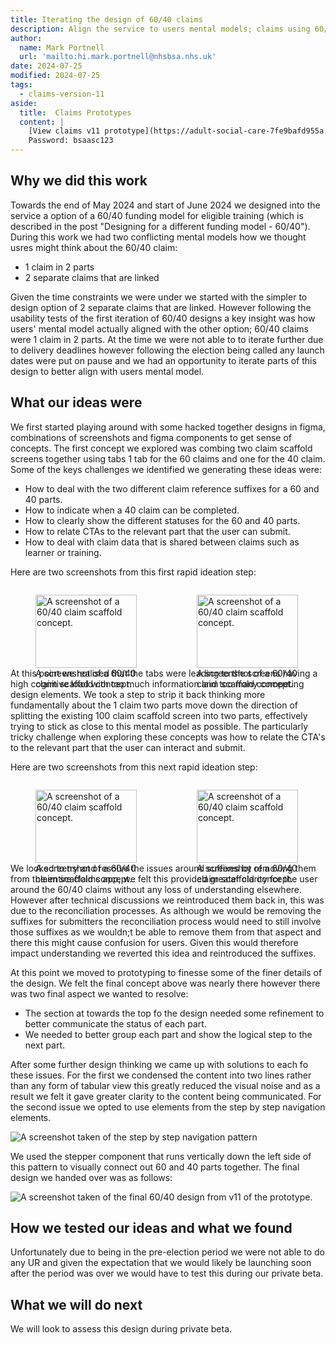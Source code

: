 ```yaml
---
title: Iterating the design of 60/40 claims
description: Align the service to users mental models; claims using 60/40 funding model are thought of as 1 claim in two parts. 
author:
  name: Mark Portnell
  url: 'mailto:hi.mark.portnell@nhsbsa.nhs.uk'
date: 2024-07-25
modified: 2024-07-25
tags:
  - claims-version-11
aside:
  title:  Claims Prototypes
  content: |
    [View claims v11 prototype](https://adult-social-care-7fe9bafd955a.herokuapp.com/claims/prototypes/design/v11/) 
    Password: bsaasc123
---
```




## Why we did this work
Towards the end of May 2024 and start of June 2024 we designed into the service a option of a 60/40 funding model for eligible training (which is described in the post "Designing for a different funding model - 60/40"). During this work we had two conflicting mental models how we thought usres might think about the 60/40 claim:
- 1 claim in 2 parts
- 2 separate claims that are linked

Given the time constraints we were under we started with the simpler to design option of 2 separate claims that are linked. However following the usability tests of the first iteration of 60/40 designs a key insight was how users' mental model actually aligned with the other option; 60/40 claims were 1 claim in 2 parts. At the time we were not able to to iterate further due to delivery deadlines however following the election being called any launch dates were put on pause and we had an opportunity to iterate parts of this design to better align with users mental model.    

## What our ideas were
We first started playing around with some hacked together designs in figma, combinations of screenshots and figma components to get sense of concepts. The first concept we explored was combing two claim scaffold screens together using tabs 1 tab for the 60 claims and one for the 40 claim. Some of the keys challenges we identified we generating these ideas were:
- How to deal with the two different claim reference suffixes for a 60 and 40 parts.
- How to indicate when a 40 claim can be completed.
- How to clearly show the different statuses for the 60 and 40 parts. 
- How to relate CTAs to the relevant part that the user can submit.
- How to deal with claim data that is shared between claims such as learner or training.

Here are two screenshots from this first rapid ideation step:

<div style="display: flex; flex-wrap: wrap; gap: 1rem;">
  <div style="flex: 1; max-width: 48%;">
  <figure>
    <img src="concept-1.png" alt="A screenshot of a 60/40 claim scaffold concept." style="width: 100%; height: auto;">
    <figcaption>A screenshot of a 60/40 claim scaffold concept.</figcaption>
  </figure>
  </div>
  <div style="flex: 1; max-width: 48%;">
  <figure>
    <img src="concept-2.png" alt="A screenshot of a 60/40 claim scaffold concept." style="width: 100%; height: auto;">
    <figcaption>A screenshot of a 60/40 claim scaffold concept.</figcaption>
  </figure>
  </div>
</div>

At this point we realised that the tabs were leading to the screens having a high cognitive load with too much information and too many competing design elements. We took a step to strip it back thinking more fundamentally about the 1 claim two parts move down the direction of splitting the existing 100 claim scaffold screen into two parts, effectively trying to stick as close to this mental model as possible. The particularly tricky challenge when exploring these concepts was how to relate the CTA's to the relevant part that the user can interact and submit. 

Here are two screenshots from this next rapid ideation step:

<div style="display: flex; flex-wrap: wrap; gap: 1rem;">
  <div style="flex: 1; max-width: 48%;">
  <figure>
    <img src="concept-3.png" alt="A screenshot of a 60/40 claim scaffold concept." style="width: 100%; height: auto;">
    <figcaption>A screenshot of a 60/40 claim scaffold concept.</figcaption>
  </figure>
  </div>
  <div style="flex: 1; max-width: 48%;">
  <figure>
    <img src="concept-4.png" alt="A screenshot of a 60/40 claim scaffold concept." style="width: 100%; height: auto;">
    <figcaption>A screenshot of a 60/40 claim scaffold concept.</figcaption>
  </figure>
  </div>
</div>

We looked to try and resolve the issues around suffixes by removing them from the entire claims app, we felt this provided greater clarity for the user around the 60/40 claims without any loss of understanding elsewhere. However after technical discussions we reintroduced them back in, this was due to the reconciliation processes. As although we would be removing the suffixes for submitters the reconciliation process would need to still involve those suffixes as we wouldn;t be able to remove them from that aspect and there this might cause confusion for users. Given this would therefore impact understanding we reverted this idea and reintroduced the suffixes.

At this point we moved to prototyping to finesse some of the finer details of the design. We felt the final concept above was nearly there however there was two final aspect we wanted to resolve:
- The section at towards the top fo the design needed some refinement to better communicate the status of each part. 
- We needed to better group each part and show the logical step to the next part. 

After some further design thinking we came up with solutions to each fo these issues. For the first we condensed the content into two lines rather than any form of tabular view this greatly reduced the visual noise and as a result we felt it gave greater clarity to the content being communicated. For the second issue we opted to use elements from the step by step navigation elements.

![A screenshot taken of the step by step navigation pattern](step-by-step.png "step by step navigation pattern")

We used the stepper component that runs vertically down the left side of this pattern to visually connect out 60 and 40 parts together. The final design we handed over was as follows:

![A screenshot taken of the final 60/40 design from v11 of the prototype.](v11-60-40-design.png "the final 60/40 design from v11 of the prototype")

## How we tested our ideas and what we found
Unfortunately due to being in the pre-election period we were not able to do any UR and given the expectation that we would likely be launching soon after the period was over we would have to test this during our private beta. 



## What we will do next
We will look to assess this design during private beta. 



